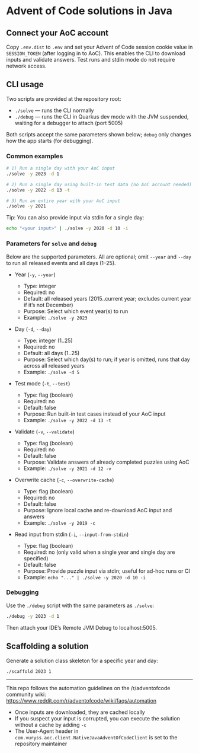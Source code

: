 # Advent of Code solutions in Java

## Connect your AoC account

Copy `.env.dist` to `.env` and set your Advent of Code session cookie value in `SESSION_TOKEN` (after logging in to AoC). This enables the CLI to download inputs and validate answers. Test runs and stdin mode do not require network access.

## CLI usage

Two scripts are provided at the repository root:
- `./solve` — runs the CLI normally
- `./debug` — runs the CLI in Quarkus dev mode with the JVM suspended, waiting for a debugger to attach (port 5005)

Both scripts accept the same parameters shown below; `debug` only changes how the app starts (for debugging).

### Common examples

```bash
# 1) Run a single day with your AoC input
./solve -y 2023 -d 1

# 2) Run a single day using built‑in test data (no AoC account needed)
./solve -y 2022 -d 13 -t

# 3) Run an entire year with your AoC input
./solve -y 2021
```

Tip: You can also provide input via stdin for a single day:
```bash
echo "<your input>" | ./solve -y 2020 -d 10 -i
```

### Parameters for `solve` and `debug`

Below are the supported parameters. All are optional; omit `--year` and `--day` to run all released events and all days (1–25).

- Year (`-y`, `--year`)
  - Type: integer
  - Required: no
  - Default: all released years (2015..current year; excludes current year if it’s not December)
  - Purpose: Select which event year(s) to run
  - Example: `./solve -y 2023`

- Day (`-d`, `--day`)
  - Type: integer (1..25)
  - Required: no
  - Default: all days (1..25)
  - Purpose: Select which day(s) to run; if year is omitted, runs that day across all released years
  - Example: `./solve -d 5`

- Test mode (`-t`, `--test`)
  - Type: flag (boolean)
  - Required: no
  - Default: false
  - Purpose: Run built-in test cases instead of your AoC input
  - Example: `./solve -y 2022 -d 13 -t`

- Validate (`-v`, `--validate`)
  - Type: flag (boolean)
  - Required: no
  - Default: false
  - Purpose: Validate answers of already completed puzzles using AoC
  - Example: `./solve -y 2021 -d 12 -v`

- Overwrite cache (`-c`, `--overwrite-cache`)
  - Type: flag (boolean)
  - Required: no
  - Default: false
  - Purpose: Ignore local cache and re-download AoC input and answers
  - Example: `./solve -y 2019 -c`

- Read input from stdin (`-i`, `--input-from-stdin`)
  - Type: flag (boolean)
  - Required: no (only valid when a single year and single day are specified)
  - Default: false
  - Purpose: Provide puzzle input via stdin; useful for ad-hoc runs or CI
  - Example: `echo "..." | ./solve -y 2020 -d 10 -i`

### Debugging

Use the `./debug` script with the same parameters as `./solve`:

```bash
./debug -y 2023 -d 1
```

Then attach your IDE’s Remote JVM Debug to localhost:5005.

## Scaffolding a solution

Generate a solution class skeleton for a specific year and day:

```bash
./scaffold 2023 1
```

---
This repo follows the automation guidelines on the /r/adventofcode community wiki: https://www.reddit.com/r/adventofcode/wiki/faqs/automation

- Once inputs are downloaded, they are cached locally
- If you suspect your input is corrupted, you can execute the solution without a cache by adding `-c`
- The User-Agent header in `com.vuryss.aoc.client.NativeJavaAdventOfCodeClient` is set to the repository maintainer